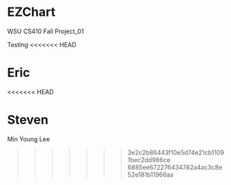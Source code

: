 # EZChart

WSU CS410 Fall Project_01

Testing
<<<<<<< HEAD

Eric
=======
<<<<<<< HEAD

Steven
=======
Min Young Lee
>>>>>>> 3e2c2b86443f10e5d74e21cb11091bec2dd986ce
>>>>>>> 6885ee672276434782a4ac3c8e52e181b11966aa
